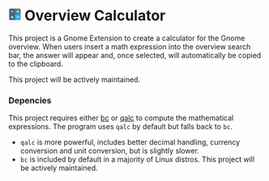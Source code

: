 # <img src="/calculator_icon.svg" alt="calculator_icon" width="25" /> Overview Calculator

This project is a Gnome Extension to create a calculator for the Gnome overview. When users insert a math expression into the overview search bar, the answer will appear and, once selected, will automatically be copied to the clipboard.

This project will be actively maintained.

### Depencies

This project requires either [bc](https://man.archlinux.org/man/bc.1) or [qalc](https://man.archlinux.org/man/qalc.1.en) to compute the mathematical expressions. The program uses `qalc` by default but falls back to `bc`.

- `qalc` is more powerful, includes better decimal handling, currency conversion and unit conversion, but is slightly slower.
- `bc` is included by default in a majority of Linux distros.
  This project will be actively maintained.
